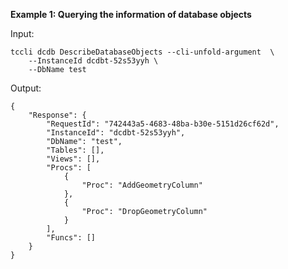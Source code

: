 **Example 1: Querying the information of database objects**



Input: 

```
tccli dcdb DescribeDatabaseObjects --cli-unfold-argument  \
    --InstanceId dcdbt-52s53yyh \
    --DbName test
```

Output: 
```
{
    "Response": {
        "RequestId": "742443a5-4683-48ba-b30e-5151d26cf62d",
        "InstanceId": "dcdbt-52s53yyh",
        "DbName": "test",
        "Tables": [],
        "Views": [],
        "Procs": [
            {
                "Proc": "AddGeometryColumn"
            },
            {
                "Proc": "DropGeometryColumn"
            }
        ],
        "Funcs": []
    }
}
```

